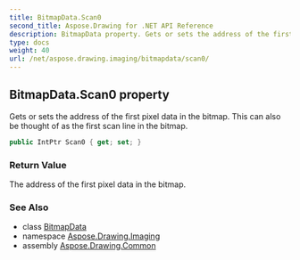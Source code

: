 ```yaml
---
title: BitmapData.Scan0
second_title: Aspose.Drawing for .NET API Reference
description: BitmapData property. Gets or sets the address of the first pixel data in the bitmap. This can also be thought of as the first scan line in the bitmap
type: docs
weight: 40
url: /net/aspose.drawing.imaging/bitmapdata/scan0/
---
```

## BitmapData.Scan0 property

Gets or sets the address of the first pixel data in the bitmap. This can also be thought of as the first scan line in the bitmap.

```csharp
public IntPtr Scan0 { get; set; }
```

### Return Value

The address of the first pixel data in the bitmap.

### See Also

* class [BitmapData](../)
* namespace [Aspose.Drawing.Imaging](../../bitmapdata/)
* assembly [Aspose.Drawing.Common](../../../)


